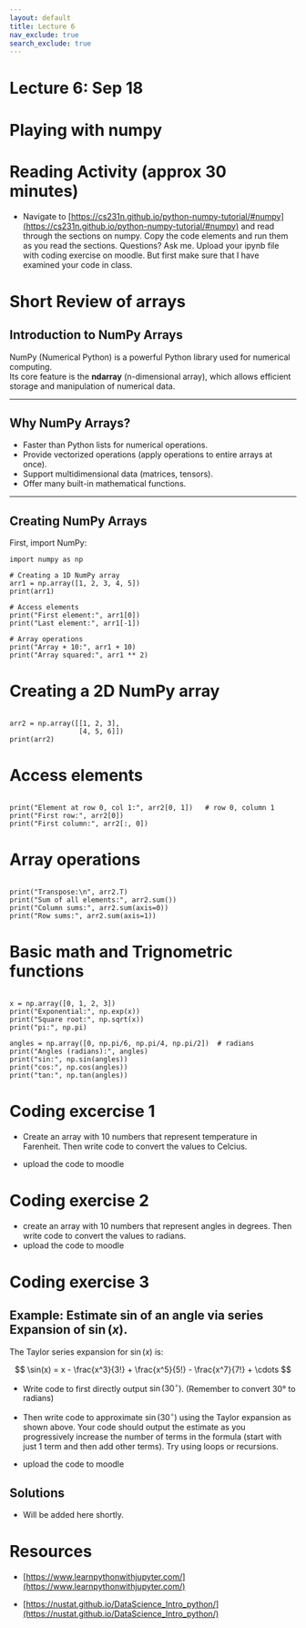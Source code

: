 ```yaml
---
layout: default
title: Lecture 6
nav_exclude: true
search_exclude: true
---
```




# Lecture 6: Sep 18



# Playing with numpy

# Reading Activity (approx 30 minutes)

- Navigate to [https://cs231n.github.io/python-numpy-tutorial/#numpy](https://cs231n.github.io/python-numpy-tutorial/#numpy) and read through the sections on numpy. Copy the code elements and run them as you read the sections. Questions? Ask me. Upload your ipynb file with coding exercise on moodle. But first make sure that I have examined your code in class.


# Short Review of arrays

## Introduction to NumPy Arrays

NumPy (Numerical Python) is a powerful Python library used for numerical computing.  
Its core feature is the **ndarray** (n-dimensional array), which allows efficient storage and manipulation of numerical data.

---

## Why NumPy Arrays?

- Faster than Python lists for numerical operations.
- Provide vectorized operations (apply operations to entire arrays at once).
- Support multidimensional data (matrices, tensors).
- Offer many built-in mathematical functions.

---

## Creating NumPy Arrays

First, import NumPy:



```
import numpy as np

# Creating a 1D NumPy array
arr1 = np.array([1, 2, 3, 4, 5])
print(arr1)

# Access elements
print("First element:", arr1[0])
print("Last element:", arr1[-1])

# Array operations
print("Array + 10:", arr1 + 10)
print("Array squared:", arr1 ** 2)

```

# Creating a 2D NumPy array
```

arr2 = np.array([[1, 2, 3],
                 [4, 5, 6]])
print(arr2)
```

# Access elements
```

print("Element at row 0, col 1:", arr2[0, 1])   # row 0, column 1
print("First row:", arr2[0])
print("First column:", arr2[:, 0])
```

# Array operations
```

print("Transpose:\n", arr2.T)
print("Sum of all elements:", arr2.sum())
print("Column sums:", arr2.sum(axis=0))
print("Row sums:", arr2.sum(axis=1))
```

# Basic math and Trignometric functions

```

x = np.array([0, 1, 2, 3])
print("Exponential:", np.exp(x))
print("Square root:", np.sqrt(x))
print("pi:", np.pi)

angles = np.array([0, np.pi/6, np.pi/4, np.pi/2])  # radians
print("Angles (radians):", angles)
print("sin:", np.sin(angles))
print("cos:", np.cos(angles))
print("tan:", np.tan(angles))

```

# Coding excercise 1

- Create an array with 10 numbers that represent temperature in Farenheit. Then write code to convert the values to Celcius.

- upload the code to moodle
  
# Coding exercise 2

- create an array with 10 numbers that represent angles in degrees.  Then write code to convert the values to radians.
- upload the code to moodle
# Coding exercise 3



## Example: Estimate sin of an angle via series Expansion of $\sin(x)$. 

The Taylor series expansion for $\sin(x)$ is:

$$
\sin(x) = x - \frac{x^3}{3!} + \frac{x^5}{5!} - \frac{x^7}{7!} + \cdots
$$

- Write code to first directly output  $\sin(30^\circ)$. (Remember to convert 30° to radians)
- Then write code to approximate  $\sin(30^\circ)$ using the Taylor expansion as shown above. Your code should output the estimate as you progressively increase the number of terms in the formula (start with just 1 term and then add other terms). Try using loops or recursions.

- upload the code to moodle



## Solutions

- Will be added here shortly.


# Resources

- [https://www.learnpythonwithjupyter.com/](https://www.learnpythonwithjupyter.com/)

- [https://nustat.github.io/DataScience_Intro_python/](https://nustat.github.io/DataScience_Intro_python/)
